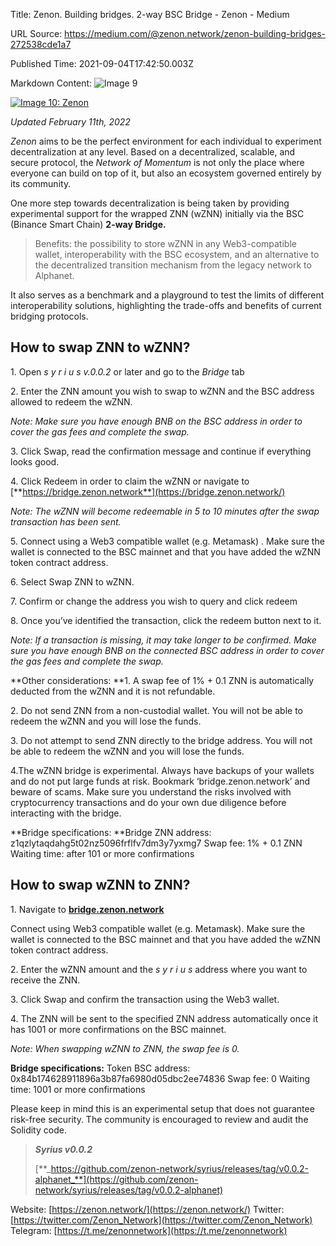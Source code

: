 Title: Zenon. Building bridges. 2-way BSC Bridge - Zenon - Medium

URL Source: https://medium.com/@zenon.network/zenon-building-bridges-272538cde1a7

Published Time: 2021-09-04T17:42:50.003Z

Markdown Content:
![Image 9](https://miro.medium.com/v2/resize:fit:700/1*tiiyMiM4erRep9EdY4eFHQ.png)

[![Image 10: Zenon](https://miro.medium.com/v2/resize:fill:44:44/1*rFXGQl3tfmku28AMjfzlAQ.png)](https://medium.com/@zenon.network?source=post_page---byline--272538cde1a7--------------------------------)

_Updated February 11th, 2022_

_Zenon_ aims to be the perfect environment for each individual to experiment decentralization at any level. Based on a decentralized, scalable, and secure protocol, the _Network of Momentum_ is not only the place where everyone can build on top of it, but also an ecosystem governed entirely by its community.

One more step towards decentralization is being taken by providing experimental support for the wrapped ZNN (wZNN) initially via the BSC (Binance Smart Chain) **2-way Bridge.**

> Benefits: the possibility to store wZNN in any Web3-compatible wallet, interoperability with the BSC ecosystem, and an alternative to the decentralized transition mechanism from the legacy network to Alphanet.

It also serves as a benchmark and a playground to test the limits of different interoperability solutions, highlighting the trade-offs and benefits of current bridging protocols.

## How to swap ZNN to wZNN?

1\. Open _s y r i u s v.0.0.2_ or later and go to the _Bridge_ tab

2\. Enter the ZNN amount you wish to swap to wZNN and the BSC address allowed to redeem the wZNN.

_Note: Make sure you have enough BNB on the BSC address in order to cover the gas fees and complete the swap._

3\. Click Swap, read the confirmation message and continue if everything looks good.

4\. Click Redeem in order to claim the wZNN or navigate to [**https://bridge.zenon.network**](https://bridge.zenon.network/)

_Note: The wZNN will become redeemable in 5 to 10 minutes after the swap transaction has been sent._

5\. Connect using a Web3 compatible wallet (e.g. Metamask) . Make sure the wallet is connected to the BSC mainnet and that you have added the wZNN token contract address.

6\. Select Swap ZNN to wZNN.

7\. Confirm or change the address you wish to query and click redeem

8\. Once you’ve identified the transaction, click the redeem button next to it.

_Note: If a transaction is missing, it may take longer to be confirmed. Make sure you have enough BNB on the connected BSC address in order to cover the gas fees and complete the swap._

**Other considerations:
**1\. A swap fee of 1% + 0.1 ZNN is automatically deducted from the wZNN and it is not refundable.

2\. Do not send ZNN from a non-custodial wallet. You will not be able to redeem the wZNN and you will lose the funds.

3\. Do not attempt to send ZNN directly to the bridge address. You will not be able to redeem the wZNN and you will lose the funds.

4.The wZNN bridge is experimental. Always have backups of your wallets and do not put large funds at risk. Bookmark ‘bridge.zenon.network’ and beware of scams. Make sure you understand the risks involved with cryptocurrency transactions and do your own due diligence before interacting with the bridge.

**Bridge specifications:
**Bridge ZNN address: z1qzlytaqdahg5t02nz5096frflfv7dm3y7yxmg7
Swap fee: 1% + 0.1 ZNN
Waiting time: after 101 or more confirmations

## How to swap wZNN to ZNN?

1\. Navigate to [**bridge.zenon.network**](https://bridge.zenon.network/)

Connect using Web3 compatible wallet (e.g. Metamask). Make sure the wallet is connected to the BSC mainnet and that you have added the wZNN token contract address.

2\. Enter the wZNN amount and the _s y r i u s_ address where you want to receive the ZNN.

3\. Click Swap and confirm the transaction using the Web3 wallet.

4\. The ZNN will be sent to the specified ZNN address automatically once it has 1001 or more confirmations on the BSC mainnet.

_Note: When swapping wZNN to ZNN, the swap fee is 0._

**Bridge specifications:**
Token BSC address: 0x84b174628911896a3b87fa6980d05dbc2ee74836
Swap fee: 0
Waiting time: 1001 or more confirmations

Please keep in mind this is an experimental setup that does not guarantee risk-free security.
The community is encouraged to review and audit the Solidity code.

> **_Syrius v0.0.2_**
>
> [**_https://github.com/zenon-network/syrius/releases/tag/v0.0.2-alphanet_**](https://github.com/zenon-network/syrius/releases/tag/v0.0.2-alphanet)

Website: [https://zenon.network/](https://zenon.network/)
Twitter: [https://twitter.com/Zenon_Network](https://twitter.com/Zenon_Network)
Telegram: [https://t.me/zenonnetwork](https://t.me/zenonnetwork)
